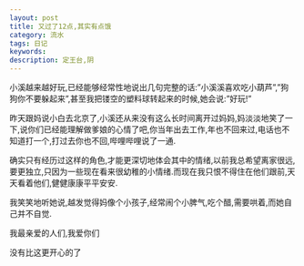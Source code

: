 ```yaml
---
layout: post
title: 又过了12点,其实有点饿
category: 流水
tags: 日记
keywords: 
description: 定王台,阴
---
```


小溪越来越好玩,已经能够经常性地说出几句完整的话:”小溪溪喜欢吃小葫芦”,”狗狗你不要躲起来”,甚至我把镂空的塑料球转起来的时候,她会说:”好玩!”

昨天跟妈说小白去北京了,小溪还从来没有这么长时间离开过妈妈,妈淡淡地笑了一下,说你们已经能理解做爹娘的心情了吧,你当年出去工作,年也不回来过,电话也不知道打一个,打过去你也不回,哔哩哔哩说了一通.

确实只有经历过这样的角色,才能更深切地体会其中的情绪,以前我总希望离家很远,要更独立,只因为一些现在看来很幼稚的小情绪.而现在我只恨不得住在他们跟前,天天看着他们,健健康康平平安安.

我笑笑地听她说,越发觉得妈像个小孩子,经常闹个小脾气,吃个醋,需要哄着,而她自己并不自觉.

我最亲爱的人们,我爱你们

没有比这更开心的了
